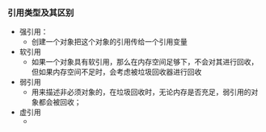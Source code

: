 ### 引用类型及其区别

- 强引用：
  - 创建一个对象把这个对象的引用传给一个引用变量
- 软引用
  - 如果一个对象具有软引用，那么在内存空间足够下，不会对其进行回收，但如果内存空间不足时，会考虑被垃圾回收器进行回收
- 弱引用
  - 用来描述非必须对象的，在垃圾回收时，无论内存是否充足，弱引用的对象都会被回收；
- 虚引用
  - ​